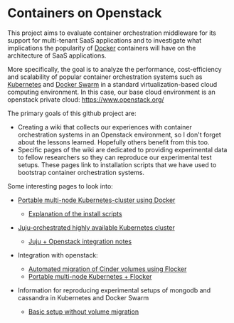 # Containers on Openstack

This project aims to evaluate container orchestration middleware for its support for multi-tenant SaaS applications and to investigate what implications the popularity of [Docker](https://docs.docker.com/) containers will have on the architecture of SaaS applications.

More specifically, the goal is to analyze the performance, cost-efficiency and scalability of  popular container orchestration systems such as [Kubernetes](http://kubernetes.io/) and [Docker Swarm](https://docs.docker.com/swarm/) in a standard virtualization-based cloud computing environment. In this case, our base cloud environment is an openstack private cloud: https://www.openstack.org/

The primary goals of this github project are:
- Creating a wiki that collects our experiences with container orchestration systems in an Openstack environment, so I don't forget about the lessons learned.  Hopefully others benefit from this too.
- Specific pages of the wiki are dedicated to providing experimental data to fellow researchers so they can reproduce our experimental test setups. These pages link to installation scripts that we have used to bootstrap container orchestration systems. 

Some interesting pages to look into:

* [Portable multi-node Kubernetes-cluster using Docker](https://github.com/kubernetes/kube-deploy/tree/master/docker-multinode)
  * [Explanation of the install scripts](../../wiki/Deploying-a-kubernetes-cluster-based-on-the-docker-multi-node-project)

* [Juju-orchestrated highly available Kubernetes cluster](http://containers.juju.solutions/)
  * [Juju + Openstack integration notes](Deploying-a-highly-available-kubernetes-cluster-via-juju)

* Integration with openstack:
  * [Automated migration of Cinder volumes using Flocker](../../wiki/Installing-Flocker-for-automated-volume-migration)
  * [Portable multi-node Kubernetes + Flocker](https://github.com/eddytruyen/kube-deploy/tree/master/docker-multinode)

* Information for reproducing experimental setups of mongodb and cassandra in Kubernetes and Docker Swarm  
  * [Basic setup without volume migration](../../wiki/Information-for-reproducing-basic-deployment-of-no-sql-databases-without-volume-migration)
